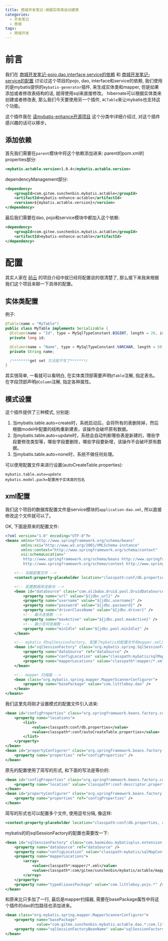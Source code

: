 ```yaml
---
title: 商城开发笔记-根据实体类自动建表
categories:
  - 开发笔记
  - 商城
tags:
  - 商城开发
---
```


# 前言

我们在 [商城开发笔记-pojo,dao,interface,service的依赖](/my_project/shopping_mall/Dependence_and_configuration/Shopping-mall-developNote-pojo-dao-interface-service-depend.html) 和 [商城开发笔记-service的配置](/my_project/shopping_mall/Dependence_and_configuration/Shopping-mall-developNote-service-config.html) 讨论过这个项目的pojo, dao, interface和service的依赖, 我们使用的是mybatis提供的`mybatis-generator`插件, 来生成实体类和mapper, 但是如果添加或者修改表结构的话, 就得使用sql来直接修改。 hibernate可以根据实体类来创建或者修改表, 那么我们今天要使用另一个插件, `ACTable`来让mybatis也支持这个功能。

这个插件我在 [读mybatis-enhance开源项目](/categories/read-open-source/Java/mybatis-enhance/) 这个分类中详细介绍过, 对这个插件感兴趣的话可以移步。

## 添加依赖

首先我们需要在`parent`模块中将这个依赖添加进来:
parent的pom.xml的properties部分:

```xml
<mybatis.actable.version>1.0.4</mybatis.actable.version>
```

dependencyManagement部分:

```xml
<dependency>
    <groupId>com.gitee.sunchenbin.mybatis.actable</groupId>
    <artifactId>mybatis-enhance-actable</artifactId>
    <version>${mybatis.actable.version}</version>
</dependency>
```
最后我们需要在dao, pojo和service模块中都加入这个依赖:
```xml
<dependency>
    <groupId>com.gitee.sunchenbin.mybatis.actable</groupId>
    <artifactId>mybatis-enhance-actable</artifactId>
</dependency>
```

# 配置

其实人家在 [码云](http://git.oschina.net/sunchenbin/mybatis-enhance) 的项目介绍中就已经将配置说的很清楚了, 那么接下来我来根据我们这个项目来聊一下具体的配置。


## 实体类配置

例子:
```java
@Table(name = "MyTable")
public class MyTable implements Serializable {
  @Column(name = "Id", type = MySqlTypeConstant.BIGINT, length = 20, isKey = true, isAutoIncrement = true)
  private long id;

  @Column(name = "Name", type = MySqlTypeConstant.VARCHAR, length = 50, isNull = false, defaultValue = "")
  private String name;

  /********get set 方法就不写了*******/
}
```
其实很简单, 一看就可以看明白, 在实体类顶部需要声明`@Table`注解, 指定表名。
在字段顶部声明`@Column`注解, 指定各种属性。

## 模式设置

这个插件提供了三种模式, 分别是:

1. 当mybatis.table.auto=create时，系统启动后，会将所有的表删除掉，然后根据model中配置的结构重新建表，该操作会破坏原有数据。
2. 当mybatis.table.auto=update时，系统会自动判断哪些表是新建的，哪些字段要修改类型等，哪些字段要删除，哪些字段要新增，该操作不会破坏原有数据。
3. 当mybatis.table.auto=none时，系统不做任何处理。

可以使用配置文件来进行设置(autoCreateTable.properties):
```properties
mybatis.table.auto=update
mybatis.model.pack=配置用于实体类的包名
```
## xml配置

我们这个项目的数据库配置文件是service模块的`application-dao.xml`, 所以直接修改这个文件就可以了。

OK, 下面是原来的配置文件:
```xml
<?xml version="1.0" encoding="UTF-8"?>
<beans xmlns="http://www.springframework.org/schema/beans"
       xmlns:xsi="http://www.w3.org/2001/XMLSchema-instance"
       xmlns:context="http://www.springframework.org/schema/context"
       xsi:schemaLocation="
        http://www.springframework.org/schema/beans http://www.springframework.org/schema/beans/spring-beans-4.0.xsd
        http://www.springframework.org/schema/context http://www.springframework.org/schema/context/spring-context-4.0.xsd">

    <!-- 加载配置文件 -->
    <context:property-placeholder location="classpath:conf/db.properties" />

    <!-- 配置数据库连接池 -->
    <bean id="dataSource" class="com.alibaba.druid.pool.DruidDataSource" destroy-method="close">
        <property name="url" value="${jdbc.url}" />
        <property name="username" value="${jdbc.username}" />
        <property name="password" value="${jdbc.password}" />
        <property name="driverClassName" value="${jdbc.driver}" />
        <!-- 最大连接数 -->
        <property name="maxActive" value="${jdbc.pool.maxActive}" />
        <!-- 最小空闲连接数 -->
        <property name="minIdle" value="${jdbc.pool.minIdle}" />
    </bean>

    <!-- mybatis 的sqlSessionFactory, 配置了mybatis的配置文件和mapper.xml文件 -->
    <bean id="sqlSessionFactory" class="org.mybatis.spring.SqlSessionFactoryBean">
        <property name="dataSource" ref="dataSource" />
        <property name="configLocation" value="classpath:mybatis/sqlMapConfig.xml" />
        <property name="mapperLocations" value="classpath*:mapper/*.xml" />
    </bean>

    <!-- mapper 扫描器 -->
    <bean class="org.mybatis.spring.mapper.MapperScannerConfigurer">
        <property name="basePackage" value="com.littleboy.dao" />
    </bean>
</beans>
```

我们这里先将刚才设置模式的配置文件引入进来:
```xml
<bean id="configProperties" class="org.springframework.beans.factory.config.PropertiesFactoryBean">
    <property name="locations">
        <list>
            <value>classpath:conf/db.properties</value>
            <value>classpath*:conf/autoCreateTable.properties</value>
        </list>
    </property>
</bean>
<bean id="propertyConfigurer" class="org.springframework.beans.factory.config.PreferencesPlaceholderConfigurer">
    <property name="properties" ref="configProperties" />
</bean>
```
原先的配置使用了简写的形式, 和下面的写法是等价的:
```xml
<bean id="configProperties" class="org.springframework.beans.factory.config.PropertiesFactoryBean">
    <property name="location" value="classpath*:conf-descriptor.properties"/>
</bean>
<bean id="propertyConfigurer" class="org.springframework.beans.factory.config.PreferencesPlaceholderConfigurer">
    <property name="properties" ref="configProperties" />
</bean>
```
简写的形式也可以配置多个文件, 使用逗号分隔, 像这样:
```xml
<context:property-placeholder location="classpath:conf/db.properties, classpath*:conf/autoCreateTable.properties" />
```

mybatis的的sqlSessionFactory的配置也需要改一下:
```xml
<bean id="sqlSessionFactory" class="com.baomidou.mybatisplus.extension.spring.MybatisSqlSessionFactoryBean">
    <property name="dataSource" ref="dataSource" />
    <property name="configLocation" value="classpath:mybatis/sqlMapConfig.xml" />
    <property name="mapperLocations">
        <array>
            <value>classpath*:mapper/*.xml</value>
            <value>classpath*:com/gitee/sunchenbin/mybatis/actable/mapping/*/*.xml</value>
        </array>
    </property>
    <property name="typeAliasesPackage" value="com.littleboy.pojo.*" />
</bean>
```
和原来比只多加了一行, 最后是mapper扫描器, 需要在basePackage属性中将这个插件的dao的包路径也添加进来。
```xml
<bean class="org.mybatis.spring.mapper.MapperScannerConfigurer">
    <property name="basePackage"
              value="com.gitee.sunchenbin.mybatis.actable.dao.*;com.littleboy.dao.*" />
    <property name="sqlSessionFactoryBeanName" value="sqlSessionFactory" />
</bean>
```